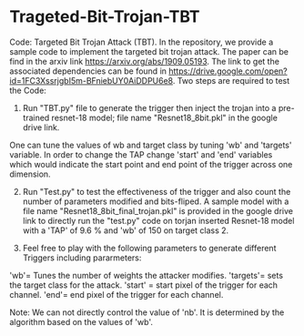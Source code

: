 # Trageted-Bit-Trojan-TBT
Code: Targeted Bit Trojan Attack (TBT).
In the repository, we provide a sample code to implement the targeted  bit trojan attack. The paper can be find in the arxiv link https://arxiv.org/abs/1909.05193. The link to get the associated dependencies can be found in https://drive.google.com/open?id=1FC3XssrjgbI5m-BFniebUY0AiDDPU6e8. Two steps are required to test the Code:

1. Run "TBT.py" file to generate the trigger then inject the trojan into a pre-trained resnet-18 model; file name "Resnet18_8bit.pkl" in the google drive link.

One can tune the values of wb and target class by tuning 'wb' and 'targets' variable. In order to change the TAP change 'start' and 'end' variables which would indicate the start point and end point of the trigger across one dimension.

2. Run "Test.py" to test the effectiveness of the trigger and also count the number of parameters modified and bits-fliped. A sample model with a file name "Resnet18_8bit_final_trojan.pkl" is provided in the google drive link to directly run the "test.py" code on torjan inserted Resnet-18 model with a 'TAP' of 9.6 % and 'wb' of 150 on target class 2.

3. Feel free to play with the following parameters to generate different Triggers including pararmeters:

'wb'= Tunes the number of weights the attacker modifies.
'targets'= sets the target class for the attack.
'start' = start pixel of the trigger for each channel.
'end'= end pixel of the trigger for each channel.

Note: We can not directly control the value of 'nb'. It is determined by the algorithm based on the values of 'wb'.
